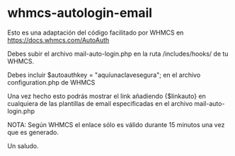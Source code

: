 # whmcs-autologin-email

Esto es una adaptación del código facilitado por WHMCS en https://docs.whmcs.com/AutoAuth

Debes subir el archivo mail-auto-login.php en la ruta /includes/hooks/ de tu WHMCS.

Debes incluir $autoauthkey = "aquíunaclavesegura"; en el archivo configuration.php de WHMCS

Una vez hecho esto podrás mostrar el link añadiendo {$linkauto} en cualquiera de las plantillas de email especificadas en el archivo mail-auto-login.php

NOTA: Según WHMCS el enlace sólo es válido durante 15 minutos una vez que es generado.

Un saludo.
